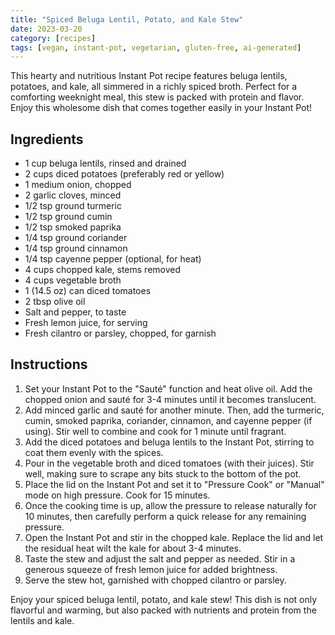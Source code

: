 ```yaml
---
title: "Spiced Beluga Lentil, Potato, and Kale Stew"
date: 2023-03-20
category: [recipes]
tags: [vegan, instant-pot, vegetarian, gluten-free, ai-generated]
---
```


This hearty and nutritious Instant Pot recipe features beluga lentils, potatoes, and kale, all simmered in a richly spiced broth. Perfect for a comforting weeknight meal, this stew is packed with protein and flavor. Enjoy this wholesome dish that comes together easily in your Instant Pot!

## Ingredients
- 1 cup beluga lentils, rinsed and drained
- 2 cups diced potatoes (preferably red or yellow)
- 1 medium onion, chopped
- 2 garlic cloves, minced
- 1/2 tsp ground turmeric
- 1/2 tsp ground cumin
- 1/2 tsp smoked paprika
- 1/4 tsp ground coriander
- 1/4 tsp ground cinnamon
- 1/4 tsp cayenne pepper (optional, for heat)
- 4 cups chopped kale, stems removed
- 4 cups vegetable broth
- 1 (14.5 oz) can diced tomatoes
- 2 tbsp olive oil
- Salt and pepper, to taste
- Fresh lemon juice, for serving
- Fresh cilantro or parsley, chopped, for garnish

## Instructions
1. Set your Instant Pot to the "Sauté" function and heat olive oil. Add the chopped onion and sauté for 3-4 minutes until it becomes translucent.
2. Add minced garlic and sauté for another minute. Then, add the turmeric, cumin, smoked paprika, coriander, cinnamon, and cayenne pepper (if using). Stir well to combine and cook for 1 minute until fragrant.
3. Add the diced potatoes and beluga lentils to the Instant Pot, stirring to coat them evenly with the spices.
4. Pour in the vegetable broth and diced tomatoes (with their juices). Stir well, making sure to scrape any bits stuck to the bottom of the pot.
5. Place the lid on the Instant Pot and set it to "Pressure Cook" or "Manual" mode on high pressure. Cook for 15 minutes.
6. Once the cooking time is up, allow the pressure to release naturally for 10 minutes, then carefully perform a quick release for any remaining pressure.
7. Open the Instant Pot and stir in the chopped kale. Replace the lid and let the residual heat wilt the kale for about 3-4 minutes.
8. Taste the stew and adjust the salt and pepper as needed. Stir in a generous squeeze of fresh lemon juice for added brightness.
9. Serve the stew hot, garnished with chopped cilantro or parsley.

Enjoy your spiced beluga lentil, potato, and kale stew! This dish is not only flavorful and warming, but also packed with nutrients and protein from the lentils and kale.
